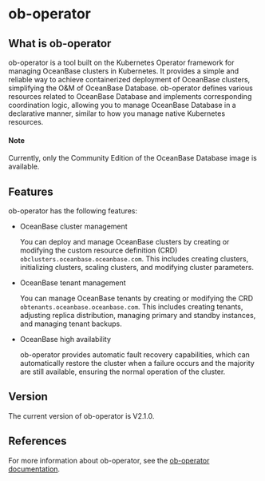 # ob-operator

## What is ob-operator

ob-operator is a tool built on the Kubernetes Operator framework for managing OceanBase clusters in Kubernetes. It provides a simple and reliable way to achieve containerized deployment of OceanBase clusters, simplifying the O&M of OceanBase Database. ob-operator defines various resources related to OceanBase Database and implements corresponding coordination logic, allowing you to manage OceanBase Database in a declarative manner, similar to how you manage native Kubernetes resources.

<main id="notice" type='explain'>
  <h4>Note</h4>
  <p>Currently, only the Community Edition of the OceanBase Database image is available.</p>
</main>

## Features

ob-operator has the following features:

* OceanBase cluster management
  
   You can deploy and manage OceanBase clusters by creating or modifying the custom resource definition (CRD) `obclusters.oceanbase.oceanbase.com`. This includes creating clusters, initializing clusters, scaling clusters, and modifying cluster parameters.

* OceanBase tenant management

   You can manage OceanBase tenants by creating or modifying the CRD `obtenants.oceanbase.oceanbase.com`. This includes creating tenants, adjusting replica distribution, managing primary and standby instances, and managing tenant backups.

* OceanBase high availability
  
   ob-operator provides automatic fault recovery capabilities, which can automatically restore the cluster when a failure occurs and the majority are still available, ensuring the normal operation of the cluster.

## Version

The current version of ob-operator is V2.1.0.

## References

For more information about ob-operator, see the [ob-operator documentation](https://en.oceanbase.com/docs/community-ob-operator-doc-en-10000000001137618).